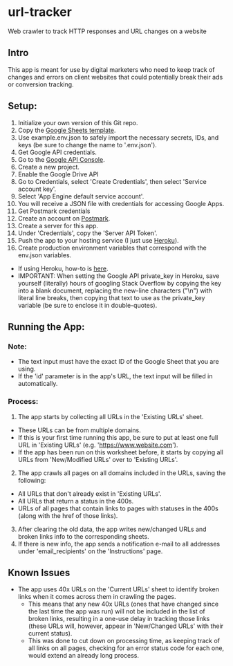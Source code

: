 # url-tracker
Web crawler to track HTTP responses and URL changes on a website

## Intro
This app is meant for use by digital marketers who need to keep track of changes and errors on client websites that could potentially break their ads or conversion tracking.

## Setup:
1. Initialize your own version of this Git repo.
2. Copy the [Google Sheets template](https://docs.google.com/spreadsheets/d/1aeca_gGQUFudhYY-h1zOgNhu-ku8BycCEjmyxLw9bbo/edit?usp=sharing).
3. Use example.env.json to safely import the necessary secrets, IDs, and keys (be sure to change the name to '.env.json').
4. Get Google API credentials.
  1. Go to the [Google API Console](https://console.developers.google.com/apis/library).
  2. Create a new project.
  3. Enable the Google Drive API
  4. Go to Credentials, select 'Create Credentials', then select 'Service account key'.
  5. Select 'App Engine default service account'.
  6. You will receive a JSON file with credentials for accessing Google Apps.
5. Get Postmark credentials
  1. Create an account on [Postmark](https://postmarkapp.com/).
  2. Create a server for this app.
  3. Under 'Credentials', copy the 'Server API Token'.
6. Push the app to your hosting service (I just use [Heroku](https://www.heroku.com/)).
7. Create production environment variables that correspond with the env.json variables.
  * If using Heroku, how-to is [here](https://devcenter.heroku.com/articles/config-vars).
  * IMPORTANT: When setting the Google API private_key in Heroku, save yourself (literally) hours of googling Stack Overflow by copying the key into a blank document, replacing the new-line characters ("\n") with literal line breaks, then copying that text to use as the private_key variable (be sure to enclose it in double-quotes).

## Running the App:

### Note:
* The text input must have the exact ID of the Google Sheet that you are using.
* If the 'id' parameter is in the app's URL, the text input will be filled in automatically.

### Process:
1. The app starts by collecting all URLs in the 'Existing URLs' sheet.
  * These URLs can be from multiple domains.
  * If this is your first time running this app, be sure to put at least one full URL in 'Existing URLs' (e.g. 'https://www.website.com').
  * If the app has been run on this worksheet before, it starts by copying all URLs from 'New/Modified URLs' over to 'Existing URLs'.
2. The app crawls all pages on all domains included in the URLs, saving the following:
  * All URLs that don't already exist in 'Existing URLs'.
  * All URLs that return a status in the 400s.
  * URLs of all pages that contain links to pages with statuses in the 400s (along with the href of those links).
3. After clearing the old data, the app writes new/changed URLs and broken links info to the corresponding sheets.
4. If there is new info, the app sends a notification e-mail to all addresses under 'email_recipients' on the 'Instructions' page.

## Known Issues
* The app uses 40x URLs on the 'Current URLs' sheet to identify broken links when it comes across them in crawling the pages.
  * This means that any new 40x URLs (ones that have changed since the last time the app was run) will not be included in the list of broken links, resulting in a one-use delay in tracking those links (these URLs will, however, appear in 'New/Changed URLs' with their current status).
  * This was done to cut down on processing time, as keeping track of all links on all pages, checking for an error status code for each one, would extend an already long process.

